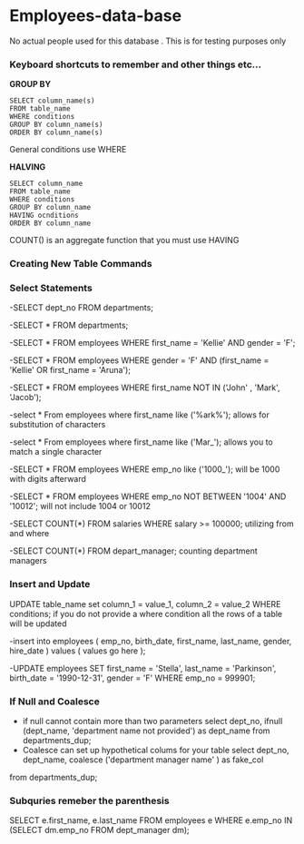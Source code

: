 # Employees-data-base
No actual people used for this database . This is for testing purposes only 

### Keyboard shortcuts to remember and other things etc... 
 
**GROUP BY** 
```
SELECT column_name(s)
FROM table_name
WHERE conditions 
GROUP BY column_name(s)
ORDER BY column_name(s)
```
General conditions use WHERE


**HALVING**
```
SELECT column_name
FROM table_name
WHERE conditions
GROUP BY column_name
HAVING ocnditions
ORDER BY column_name 
```


COUNT() is an aggregate function that you must use HAVING 


### Creating New Table Commands 



### Select Statements 


-SELECT
    dept_no
FROM
    departments;
    
    
    
-SELECT
    *
FROM
    departments;
    
    
    
-SELECT
    *
FROM
    employees
WHERE
    first_name = 'Kellie' AND gender = 'F';
    
    
-SELECT
    *
FROM
    employees
WHERE
    gender = 'F' AND (first_name = 'Kellie' OR first_name = 'Aruna');
    
    
-SELECT
    *
FROM
    employees
WHERE
    first_name NOT IN ('John' , 'Mark', 'Jacob');
    
    
-select 
* 
From 
employees
where 
first_name like ('%ark%');  allows for substitution of characters

-select 
* 
From 
employees
where 
first_name like ('Mar_');   allows you to match a single character

-SELECT 
    *
FROM
    employees
WHERE
	emp_no like ('1000_');   will be 1000 with digits afterward 
  
-SELECT 
    *
FROM
    employees
WHERE
    emp_no NOT BETWEEN '1004' AND '10012'; will not include 1004 or 10012 
  
 -SELECT 
    COUNT(*)
FROM
    salaries
WHERE
    salary >= 100000; 
    utilizing from and where 

 -SELECT 
    COUNT(*)
FROM
    depart_manager;   counting department managers
 
 ### Insert and Update 
 
 UPDATE table_name
 set column_1 = value_1, column_2 =  value_2 
 WHERE conditions;
 if you do not provide a where condition all the rows of a table will be updated 
 
 
 
-insert into	employees
    (
		emp_no,
        birth_date,
        first_name,
        last_name,
        gender,
        hire_date
        )
	values (  values go here   );
	
-UPDATE employees 
SET 
    first_name = 'Stella',
    last_name = 'Parkinson',
    birth_date = '1990-12-31',
    gender = 'F'
WHERE
    emp_no = 999901;
    
    
### If Null and Coalesce
- if null cannot contain more than two parameters 
select 
dept_no,
ifnull (dept_name, 'department name not provided') as dept_name
from 
departments_dup;
- Coalesce can set up hypothetical colums for your table 
select 
dept_no,
dept_name,
coalesce ('department manager name' ) as fake_col

from 
departments_dup;


### Subquries remeber the parenthesis
SELECT 
    e.first_name, e.last_name
FROM
    employees e
WHERE
    e.emp_no IN (SELECT 
            dm.emp_no
        FROM
            dept_manager dm);

